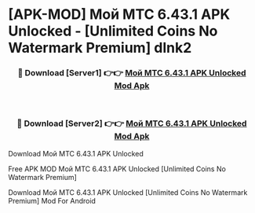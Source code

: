 # [APK-MOD] Мой МТС 6.43.1 APK Unlocked - [Unlimited Coins No Watermark Premium] dlnk2



<div align="center">
<h3>🔴 Download [Server1] 👉👉 <a href="https://momento.my/?title=Мой_МТС_6.43.1_APK_Unlocked">Мой МТС 6.43.1 APK Unlocked Mod Apk</a></h3><br>

<h3>🔴 Download [Server2] 👉👉 <a href="https://momento.my/?title=Мой_МТС_6.43.1_APK_Unlocked">Мой МТС 6.43.1 APK Unlocked Mod Apk</a></h3>
</div>



Download Мой МТС 6.43.1 APK Unlocked 

Free APK MOD Мой МТС 6.43.1 APK Unlocked [Unlimited Coins No Watermark Premium]

Download Мой МТС 6.43.1 APK Unlocked [Unlimited Coins No Watermark Premium] Mod For Android
